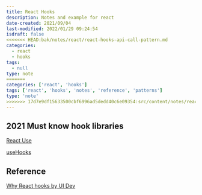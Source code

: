 ```yaml
---
title: React Hooks
description: Notes and example for react
date-created: 2021/09/04
last-modified: 2022/01/29 09:24:54
isdraft: false
<<<<<<< HEAD:bak/notes/react/react-hooks-api-call-pattern.md
categories:
  - react
  - hooks
tags:
  - null
type: note
=======
categories: ['react', 'hooks']
tags: ['react', 'hooks', 'notes', 'reference', 'patterns']
type: 'note'
>>>>>>> 17d7e9df15633500cbf6996ad5dedd40c6e09354:src/content/notes/react/react-hooks-api-call-pattern.md
---
```


## 2021 Must know hook libraries

[React Use](https://github.com/streamich/react-use)

[useHooks](https://usehooks.com/)

## Reference

[Why React hooks by UI Dev](https://ui.dev/why-react-hooks/)
